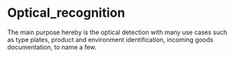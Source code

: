 # Optical_recognition
The main purpose hereby is the optical detection with many use cases such as type plates, product and environment identification, incoming goods documentation, to name a few.
